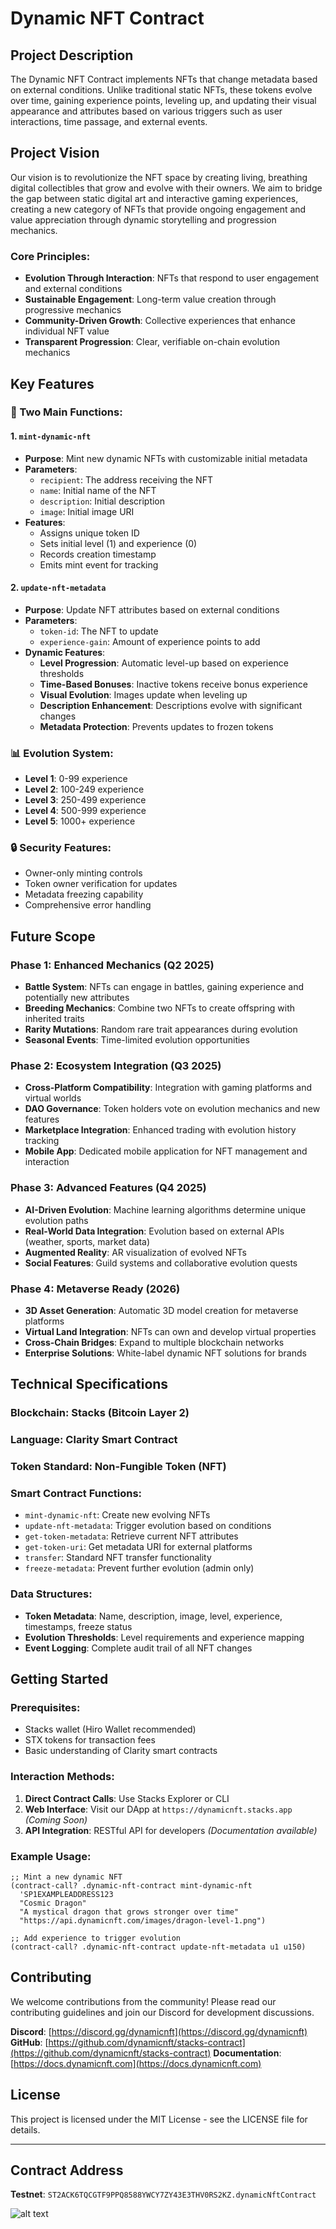# Dynamic NFT Contract

## Project Description

The Dynamic NFT Contract implements NFTs that change metadata based on external conditions. Unlike traditional static NFTs, these tokens evolve over time, gaining experience points, leveling up, and updating their visual appearance and attributes based on various triggers such as user interactions, time passage, and external events.

## Project Vision

Our vision is to revolutionize the NFT space by creating living, breathing digital collectibles that grow and evolve with their owners. We aim to bridge the gap between static digital art and interactive gaming experiences, creating a new category of NFTs that provide ongoing engagement and value appreciation through dynamic storytelling and progression mechanics.

### Core Principles:

- **Evolution Through Interaction**: NFTs that respond to user engagement and external conditions
- **Sustainable Engagement**: Long-term value creation through progressive mechanics
- **Community-Driven Growth**: Collective experiences that enhance individual NFT value
- **Transparent Progression**: Clear, verifiable on-chain evolution mechanics

## Key Features

### 🚀 Two Main Functions:

#### 1. `mint-dynamic-nft`

- **Purpose**: Mint new dynamic NFTs with customizable initial metadata
- **Parameters**:
  - `recipient`: The address receiving the NFT
  - `name`: Initial name of the NFT
  - `description`: Initial description
  - `image`: Initial image URI
- **Features**:
  - Assigns unique token ID
  - Sets initial level (1) and experience (0)
  - Records creation timestamp
  - Emits mint event for tracking

#### 2. `update-nft-metadata`

- **Purpose**: Update NFT attributes based on external conditions
- **Parameters**:
  - `token-id`: The NFT to update
  - `experience-gain`: Amount of experience points to add
- **Dynamic Features**:
  - **Level Progression**: Automatic level-up based on experience thresholds
  - **Time-Based Bonuses**: Inactive tokens receive bonus experience
  - **Visual Evolution**: Images update when leveling up
  - **Description Enhancement**: Descriptions evolve with significant changes
  - **Metadata Protection**: Prevents updates to frozen tokens

### 📊 Evolution System:

- **Level 1**: 0-99 experience
- **Level 2**: 100-249 experience
- **Level 3**: 250-499 experience
- **Level 4**: 500-999 experience
- **Level 5**: 1000+ experience

### 🔒 Security Features:

- Owner-only minting controls
- Token owner verification for updates
- Metadata freezing capability
- Comprehensive error handling

## Future Scope

### Phase 1: Enhanced Mechanics (Q2 2025)

- **Battle System**: NFTs can engage in battles, gaining experience and potentially new attributes
- **Breeding Mechanics**: Combine two NFTs to create offspring with inherited traits
- **Rarity Mutations**: Random rare trait appearances during evolution
- **Seasonal Events**: Time-limited evolution opportunities

### Phase 2: Ecosystem Integration (Q3 2025)

- **Cross-Platform Compatibility**: Integration with gaming platforms and virtual worlds
- **DAO Governance**: Token holders vote on evolution mechanics and new features
- **Marketplace Integration**: Enhanced trading with evolution history tracking
- **Mobile App**: Dedicated mobile application for NFT management and interaction

### Phase 3: Advanced Features (Q4 2025)

- **AI-Driven Evolution**: Machine learning algorithms determine unique evolution paths
- **Real-World Data Integration**: Evolution based on external APIs (weather, sports, market data)
- **Augmented Reality**: AR visualization of evolved NFTs
- **Social Features**: Guild systems and collaborative evolution quests

### Phase 4: Metaverse Ready (2026)

- **3D Asset Generation**: Automatic 3D model creation for metaverse platforms
- **Virtual Land Integration**: NFTs can own and develop virtual properties
- **Cross-Chain Bridges**: Expand to multiple blockchain networks
- **Enterprise Solutions**: White-label dynamic NFT solutions for brands

## Technical Specifications

### Blockchain: Stacks (Bitcoin Layer 2)

### Language: Clarity Smart Contract

### Token Standard: Non-Fungible Token (NFT)

### Smart Contract Functions:

- `mint-dynamic-nft`: Create new evolving NFTs
- `update-nft-metadata`: Trigger evolution based on conditions
- `get-token-metadata`: Retrieve current NFT attributes
- `get-token-uri`: Get metadata URI for external platforms
- `transfer`: Standard NFT transfer functionality
- `freeze-metadata`: Prevent further evolution (admin only)

### Data Structures:

- **Token Metadata**: Name, description, image, level, experience, timestamps, freeze status
- **Evolution Thresholds**: Level requirements and experience mapping
- **Event Logging**: Complete audit trail of all NFT changes

## Getting Started

### Prerequisites:

- Stacks wallet (Hiro Wallet recommended)
- STX tokens for transaction fees
- Basic understanding of Clarity smart contracts

### Interaction Methods:

1. **Direct Contract Calls**: Use Stacks Explorer or CLI
2. **Web Interface**: Visit our DApp at `https://dynamicnft.stacks.app` _(Coming Soon)_
3. **API Integration**: RESTful API for developers _(Documentation available)_

### Example Usage:

```clarity
;; Mint a new dynamic NFT
(contract-call? .dynamic-nft-contract mint-dynamic-nft
  'SP1EXAMPLEADDRESS123
  "Cosmic Dragon"
  "A mystical dragon that grows stronger over time"
  "https://api.dynamicnft.com/images/dragon-level-1.png")

;; Add experience to trigger evolution
(contract-call? .dynamic-nft-contract update-nft-metadata u1 u150)
```

## Contributing

We welcome contributions from the community! Please read our contributing guidelines and join our Discord for development discussions.

**Discord**: [https://discord.gg/dynamicnft](https://discord.gg/dynamicnft)
**GitHub**: [https://github.com/dynamicnft/stacks-contract](https://github.com/dynamicnft/stacks-contract)
**Documentation**: [https://docs.dynamicnft.com](https://docs.dynamicnft.com)

## License

This project is licensed under the MIT License - see the LICENSE file for details.

---

## Contract Address

**Testnet**: `ST2ACK6TQCGTF9PPQ8588YWCY7ZY43E3THV0RS2KZ.dynamicNftContract`

![alt text](<Screenshot 2025-08-22 at 1.43.58 PM.png>)
